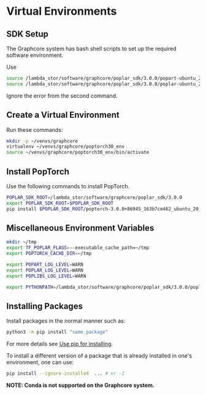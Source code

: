 # Virtual Environments

## SDK Setup

The Graphcore system has bash shell scripts to set up the required software environment.

Use

```bash
source /lambda_stor/software/graphcore/poplar_sdk/3.0.0/popart-ubuntu_20_04-3.0.0+5691-1e179b3b85/enable.sh
source /lambda_stor/software/graphcore/poplar_sdk/3.0.0/poplar-ubuntu_20_04-3.0.0+5691-1e179b3b85/enable.sh
```

Ignore the error from the second command.

## Create a Virtual Environment

Run these commands:

```bash
mkdir -p ~/venvs/graphcore
virtualenv ~/venvs/graphcore/poptorch30_env
source ~/venvs/graphcore/poptorch30_env/bin/activate
```

## Install PopTorch

Use the following commands to install PopTorch.

```bash
POPLAR_SDK_ROOT=/lambda_stor/software/graphcore/poplar_sdk/3.0.0
export POPLAR_SDK_ROOT=$POPLAR_SDK_ROOT
pip install $POPLAR_SDK_ROOT/poptorch-3.0.0+86945_163b7ce462_ubuntu_20_04-cp38-cp38-linux_x86_64.whl
```

## Miscellaneous Environment Variables

```bash
mkdir ~/tmp
export TF_POPLAR_FLAGS=--executable_cache_path=~/tmp
export POPTORCH_CACHE_DIR=~/tmp

export POPART_LOG_LEVEL=WARN
export POPLAR_LOG_LEVEL=WARN
export POPLIBS_LOG_LEVEL=WARN

export PYTHONPATH=/lambda_stor/software/graphcore/poplar_sdk/3.0.0/poplar-ubuntu_20_04-3.0.0+5691-1e179b3b85/python:$PYTHONPATH
```

## Installing Packages

Install packages in the normal manner such as:

```bash
python3 -m pip install "some_package"
```

For more details see [Use pip for installing](https://packaging.python.org/en/latest/tutorials/installing-packages/#use-pip-for-installing).

To install a different version of a package that is already installed in one's environment, one can use:

```bash
pip install --ignore-installed  ... # or -I
```

**NOTE: Conda is not supported on the Graphcore system.**
